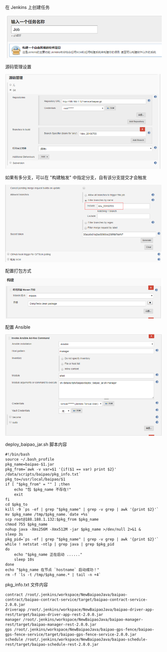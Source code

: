 在 Jenkins 上创建任务

![1561688439882](assets/1561688439882.png)

源码管理设置

![1561688516713](assets/1561688516713.png)

如果有多分支，可以在 "构建触发" 中指定分支，自有该分支提交才会触发

![1561688727091](assets/1561688727091.png)

配置打包方式

![1561688796228](assets/1561688796228.png)

配置 Ansible

![1561689248587](assets/1561689248587.png)

deploy_baipao_jar.sh 脚本内容

```shell
#!/bin/bash
source ~/.bash_profile 
pkg_name=baipao-$1.jar
pkg_from=`awk -v var=$1 '{if($1 == var) print $2}' /data/scripts/baipao/pkg_info.txt`
pkg_to=/usr/local/baipao/$1
if [ "$pkg_from" = "" ] ;then
    echo "包 $pkg_name 不存在!"
    exit
fi
cd $pkg_to
kill -9 `ps -ef | grep "$pkg_name" | grep -v grep | awk '{print $2}'`
mv $pkg_name /tmp/$pkg_name.`date +%s`
scp root@188.188.1.132:$pkg_from $pkg_name
chmod 755 $pkg_name
nohup java -Xms256M -Xmx512M -jar $pkg_name >/dev/null 2>&1 &
sleep 3s
pkg_pid=`ps -ef | grep "$pkg_name" | grep -v grep | awk '{print $2}'`
while ! netstat -ntlp | grep java | grep $pkg_pid
do
    echo "$pkg_name 正在启动 ......"
    sleep 10s
done
echo "$pkg_name 在节点 `hostname` 启动成功！"
rm -f `ls -t /tmp/$pkg_name.* | tail -n +4`
```

pkg_info.txt 文件内容

```
contract /root/.jenkins/workspace/NewBaipaoJava/baipao-contract/baipao-contract-service/target/baipao-contract-service-2.0.0.jar
driverapp /root/.jenkins/workspace/NewBaipaoJava/baipao-driver-app-rest/target/baipao-driver-app-rest-2.0.0.jar
manager /root/.jenkins/workspace/NewBaipaoJava/baipao-manager-rest/target/baipao-manager-rest-2.0.0.jar
gps /root/.jenkins/workspace/NewBaipaoJava/baipao-gps-fence/baipao-gps-fence-service/target/baipao-gps-fence-service-2.0.0.jar
schedule /root/.jenkins/workspace/NewBaipaoJava/baipao-schedule-rest/target/baipao-schedule-rest-2.0.0.jar
```

